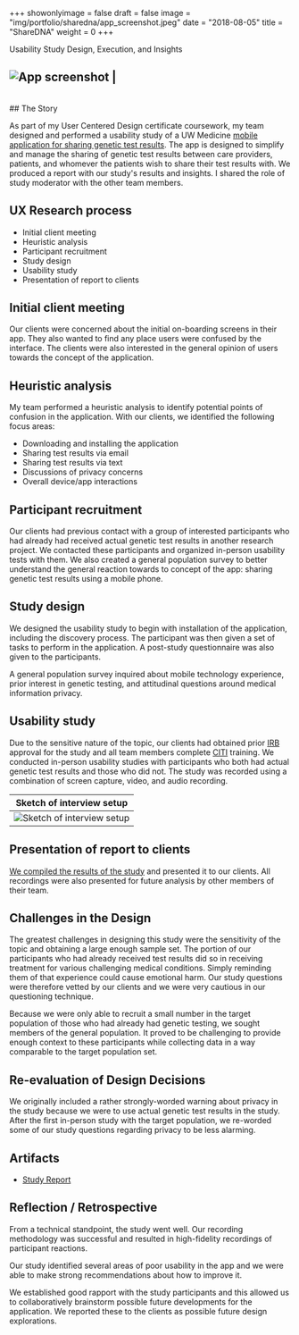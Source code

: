 +++
showonlyimage = false
draft = false
image = "img/portfolio/sharedna/app_screenshot.jpeg"
date = "2018-08-05"
title = "ShareDNA"
weight = 0
+++

Usability Study Design, Execution, and Insights

<!--more-->

![App screenshot][wizard start]  |
------------------------------------

[wizard start]: /img/portfolio/sharedna/app_screenshot_sm.jpeg

<br>
## The Story

As part of my User Centered Design certificate coursework, my team designed and performed a usability study of a UW Medicine [mobile application for sharing genetic test results](http://sharedna.org/). The app is designed to simplify and manage the sharing of genetic test results between care providers, patients, and whomever the patients wish to share their test results with. We produced a report with our study's results and insights. I shared the role of study moderator with the other team members.

## UX Research process

- Initial client meeting
- Heuristic analysis
- Participant recruitment
- Study design
- Usability study
- Presentation of report to clients

## Initial client meeting

Our clients were concerned about the initial on-boarding screens in their app. They also wanted to find any place users were confused by the interface. The clients were also interested in the general opinion of users towards the concept of the application.

## Heuristic analysis

My team performed a heuristic analysis to identify potential points of confusion in the application. With our clients, we identified the following focus areas:

- Downloading and installing the application
- Sharing test results via email
- Sharing test results via text
- Discussions of privacy concerns
- Overall device/app interactions

## Participant recruitment

Our clients had previous contact with a group of interested participants who had already had received actual genetic test results in another research project. We contacted these participants and organized in-person usability tests with them. We also created a general population survey to better understand the general reaction towards to concept of the app: sharing genetic test results using a mobile phone. 

## Study design

We designed the usability study to begin with installation of the application, including the discovery process. The participant was then given a set of tasks to perform in the application. A post-study questionnaire was also given to the participants.

A general population survey inquired about mobile technology experience, prior interest in genetic testing, and attitudinal questions around medical information privacy.

## Usability study

Due to the sensitive nature of the topic, our clients had obtained prior [IRB][irb] approval for the study and all team members complete [CITI][citi] training. We conducted in-person usability studies with participants who both had actual genetic test results and those who did not. The study was recorded using a combination of screen capture, video, and audio recording.

Sketch of interview setup   |
----------------------------|
![Sketch of interview setup][setup_sketch] |

[setup_sketch]: /img/portfolio/sharedna/interview_setup_sketch_sm.jpeg

## Presentation of report to clients

[We compiled the results of the study][report] and presented it to our clients. All recordings were also presented for future analysis by other members of their team.

## Challenges in the Design

The greatest challenges in designing this study were the sensitivity of the topic and obtaining a large enough sample set. The portion of our participants who had already received test results did so in receiving treatment for various challenging medical conditions. Simply reminding them of that experience could cause emotional harm. Our study questions were therefore vetted by our clients and we were very cautious in our questioning technique.

Because we were only able to recruit a small number in the target population of those who had already had genetic testing, we sought members of the general population. It proved to be challenging to provide enough context to these participants while collecting data in a way comparable to the target population set.

## Re-evaluation of Design Decisions

We originally included a rather strongly-worded warning about privacy in the study because we were to use actual genetic test results in the study. After the first in-person study with the target population, we re-worded some of our study questions regarding privacy to be less alarming.

## Artifacts

- [Study Report][report]

<!--- scan of notes from client meeting
- study design document (class assignment)
- screenshots from videos (identities redacted)
- diagram of recording setup -->

## Reflection / Retrospective

From a technical standpoint, the study went well. Our recording methodology was successful and resulted in high-fidelity recordings of participant reactions.

Our study identified several areas of poor usability in the app and we were able to make strong recommendations about how to improve it.

We established good rapport with the study participants and this allowed us to collaboratively brainstorm possible future developments for the application. We reported these to the clients as possible future design explorations.

[report]: /img/portfolio/sharedna/study_report.pdf
[irb]: https://en.wikipedia.org/wiki/Institutional_review_board
[citi]: https://about.citiprogram.org/en/homepage/